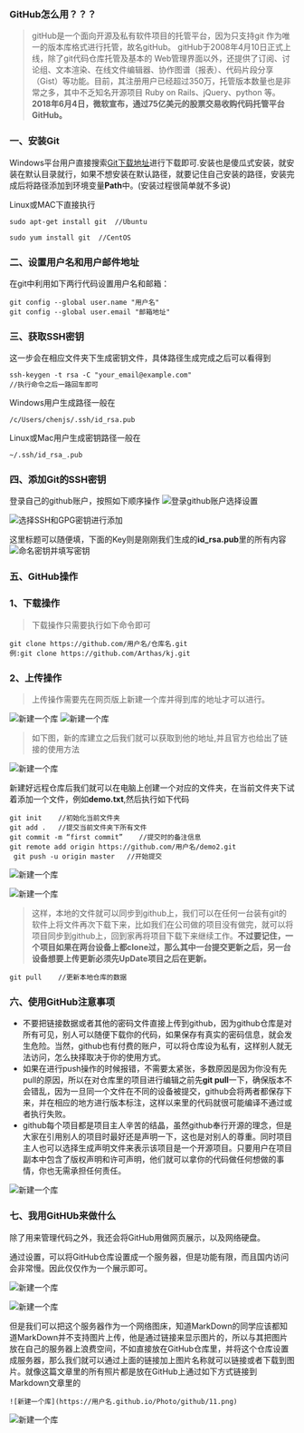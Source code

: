 ### GitHub怎么用？？？
> gitHub是一个面向开源及私有软件项目的托管平台，因为只支持git 作为唯一的版本库格式进行托管，故名gitHub。
> gitHub于2008年4月10日正式上线，除了git代码仓库托管及基本的 Web管理界面以外，还提供了订阅、讨论组、文本渲染、在线文件编辑器、协作图谱（报表）、代码片段分享（Gist）等功能。目前，其注册用户已经超过350万，托管版本数量也是非常之多，其中不乏知名开源项目 Ruby on Rails、jQuery、python 等。
> **2018年6月4日，微软宣布，通过75亿美元的股票交易收购代码托管平台GitHub。**

### 一、安装Git
Windows平台用户直接搜索[Git下载地址](https://git-scm.com/downloads)进行下载即可.安装也是傻瓜式安装，就安装在默认目录就行，如果不想安装在默认路径，就要记住自己安装的路径，安装完成后将路径添加到环境变量**Path**中。(安装过程很简单就不多说)

Linux或MAC下直接执行
```
sudo apt-get install git  //Ubuntu

sudo yum install git  //CentOS
```

### 二、设置用户名和用户邮件地址

在git中利用如下两行代码设置用户名和邮箱：
```
git config --global user.name "用户名"
git config --global user.email "邮箱地址"
```

### 三、获取SSH密钥

这一步会在相应文件夹下生成密钥文件，具体路径生成完成之后可以看得到
```
ssh-keygen -t rsa -C "your_email@example.com"
//执行命令之后一路回车即可
```
Windows用户生成路径一般在
```
/c/Users/chenjs/.ssh/id_rsa.pub
```
Linux或Mac用户生成密钥路径一般在
```
~/.ssh/id_rsa_.pub
```

### 四、添加Git的SSH密钥
登录自己的github账户，按照如下顺序操作
![登录github账户选择设置](https://arthaskj.github.io/Photo/github/1.png)

![选择SSH和GPG密钥进行添加](https://arthaskj.github.io/Photo/github/2.png)

这里标题可以随便填，下面的Key则是刚刚我们生成的**id_rsa.pub**里的所有内容
![命名密钥并填写密钥](https://arthaskj.github.io/Photo/github/3.png)

### 五、GitHub操作
### 1、下载操作
  > 下载操作只需要执行如下命令即可

```
git clone https://github.com/用户名/仓库名.git
例:git clone https://github.com/Arthas/kj.git
```

### 2、上传操作
  > 上传操作需要先在网页版上新建一个库并得到库的地址才可以进行。

![新建一个库](https://arthaskj.github.io/Photo/github/4.png)
![新建一个库](https://arthaskj.github.io/Photo/github/5.png)

  > 如下图，新的库建立之后我们就可以获取到他的地址,并且官方也给出了链接的使用方法

![新建一个库](https://arthaskj.github.io/Photo/github/6.png)

新建好远程仓库后我们就可以在电脑上创建一个对应的文件夹，在当前文件夹下试着添加一个文件，例如**demo.txt**,然后执行如下代码

```
git init    //初始化当前文件夹
git add .   //提交当前文件夹下所有文件
git commit -m “first commit”    //提交时的备注信息
git remote add origin https://github.com/用户名/demo2.git
 git push -u origin master   //开始提交
```

![新建一个库](https://arthaskj.github.io/Photo/github/7.png)

![新建一个库](https://arthaskj.github.io/Photo/github/8.png)

> 这样，本地的文件就可以同步到github上，我们可以在任何一台装有git的软件上将文件再次下载下来，比如我们在公司做的项目没有做完，就可以将项目同步到github上，回到家再将项目下载下来继续工作。**不过要记住，一个项目如果在两台设备上都clone过，那么其中一台提交更新之后，另一台设备想要上传更新必须先UpDate项目之后在更新。**

```
git pull    //更新本地仓库的数据
```

### 六、使用GitHub注意事项
- 不要把链接数据或者其他的密码文件直接上传到github，因为github仓库是对所有可见，别人可以随便下载你的代码，如果保存有真实的密码信息，就会发生危险。当然，github也有付费的账户，可以将仓库设为私有，这样别人就无法访问，怎么抉择取决于你的使用方式。
- 如果在进行push操作的时候报错，不需要太紧张，多数原因是因为你没有先pull的原因，所以在对仓库里的项目进行编辑之前先**git pull**一下，确保版本不会错乱，因为一旦同一个文件在不同的设备被提交，github会将两者都保存下来，并在相应的地方进行版本标注，这样以来里的代码就很可能编译不通过或者执行失败。
- github每个项目都是项目主人辛苦的结晶，虽然github奉行开源的理念，但是大家在引用别人的项目时最好还是声明一下，这也是对别人的尊重。同时项目主人也可以选择生成声明文件来表示该项目是一个开源项目。只要用户在项目副本中包含了版权声明和许可声明，他们就可以拿你的代码做任何想做的事情，你也无需承担任何责任。

![新建一个库](https://arthaskj.github.io/Photo/github/9.png)

### 七、我用GitHUb来做什么
除了用来管理代码之外，我还会将GitHub用做网页展示，以及网络硬盘。

通过设置，可以将GitHub仓库设置成一个服务器，但是功能有限，而且国内访问会非常慢。因此仅仅作为一个展示即可。

![新建一个库](https://arthaskj.github.io/Photo/github/10.png)

![新建一个库](https://arthaskj.github.io/Photo/github/11.png)

但是我们可以把这个服务器作为一个网络图床，知道MarkDown的同学应该都知道MarkDown并不支持图片上传，他是通过链接来显示图片的，所以与其把图片放在自己的服务器上浪费空间，不如直接放在GitHub仓库里，并将这个仓库设置成服务器，那么我们就可以通过上面的链接加上图片名称就可以链接或者下载到图片。就像这篇文章里的所有照片都是放在GitHub上通过如下方式链接到Markdown文章里的
```
![新建一个库](https://用户名.github.io/Photo/github/11.png)
```

![新建一个库](https://arthaskj.github.io/Photo/github/12.png)